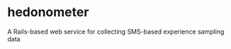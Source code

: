 hedonometer
===========

A Rails-based web service for collecting SMS-based experience sampling data